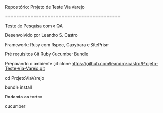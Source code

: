Repositório: Projeto de Teste Via Varejo

=========================================

Teste de Pesquisa com o QA

Desenvolvido por Leandro S. Castro

Framework: Ruby com Rspec, Capybara e SitePrism

Pré requisitos
Git
Ruby
Cucumber
Bundle

Preparando o ambiente
git clone https://github.com/leandroscastro/Projeto-Teste-Via-Varejo.git

cd ProjetoViaVarejo

bundle install

Rodando os testes

cucumber
